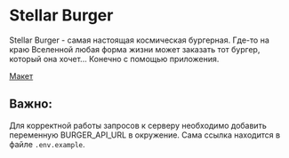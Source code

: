 # Stellar Burger
Stellar Burger - самая настоящая космическая бургерная. Где-то на краю Вселенной любая форма жизни может заказать тот бургер, который она хочет...
Конечно с помощью приложения.

[Макет](<https://www.figma.com/file/vIywAvqfkOIRWGOkfOnReY/React-Fullstack_-Проектные-задачи-(3-месяца)_external_link?type=design&node-id=0-1&mode=design>)



## Важно:
Для корректной работы запросов к серверу необходимо добавить переменную BURGER_API_URL в окружение. Сама ссылка находится в файле `.env.example`.
